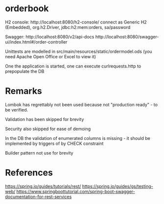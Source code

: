 # orderbook


H2 console: http://localhost:8080/h2-console/ connect as Generic H2 (Embedded), org.h2.Driver, jdbc:h2:mem:orders, sa/password

Swagger: http://localhost:8080/v2/api-docs  http://localhost:8080/swagger-ui/index.html#/order-controller

Unittests are modelled in src/main/resources/static/ordermodel.ods  (you need Apache Open Office or Excel to view it)

One the application is started, one can execute curlrequests.http to prepopulate the DB


# Remarks

Lombok has regrettably not been used because not "production ready" - to be verified.

Validation has been skipped for brevity

Security also skipped for ease of demoing

In the DB the validation of enumerated columns is missing - it should be implemented by triggers of by CHECK constraint

Builder pattern not use for brevity  


# References

https://spring.io/guides/tutorials/rest/
https://spring.io/guides/gs/testing-web/
https://www.springboottutorial.com/spring-boot-swagger-documentation-for-rest-services

 


